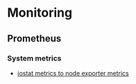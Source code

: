 # Monitoring

## Prometheus

### System metrics
* [iostat metrics to node exporter metrics](https://brian-candler.medium.com/interpreting-prometheus-metrics-for-linux-disk-i-o-utilization-4db53dfedcfc)
